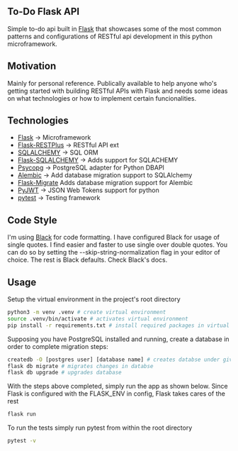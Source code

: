## To-Do Flask API

Simple to-do api built in [Flask](http://flask.pocoo.org/) that showcases some
of the most common patterns and configurations of RESTful api development in
this python microframework.

## Motivation

Mainly for personal reference. Publically available to help anyone who's getting
started with building RESTful APIs with Flask and needs some ideas on what technologies
or how to implement certain funcionalities.

## Technologies

- [Flask](http://flask.pocoo.org/) -> Microframework
- [Flask-RESTPlus](https://flask-restplus.readthedocs.io/en/stable/) -> RESTful API ext
- [SQLALCHEMY](https://www.sqlalchemy.org/) -> SQL ORM
- [Flask-SQLALCHEMY](http://flask-sqlalchemy.pocoo.org/2.3/) -> Adds support for
  SQLACHEMY
- [Psycopg](http://initd.org/psycopg/) -> PostgreSQL adapter for Python DBAPI
- [Alembic](https://alembic.sqlalchemy.org/en/latest/) -> Add database migration support
  to SQLAlchemy
- [Flask-Migrate](https://flask-migrate.readthedocs.io/en/latest/) Adds database
  migration support for Alembic
- [PyJWT](https://pyjwt.readthedocs.io/en/latest/) -> JSON Web Tokens support for python
- [pytest](https://docs.pytest.org/en/latest/) -> Testing framework

## Code Style

I'm using [Black](https://black.readthedocs.io/en/stable/) for code formatting.
I have configured Black for usage of single quotes. I find easier and faster to use 
single over double quotes. You can do so by setting the --skip-string-normalization flag in
your editor of choice. The rest is Black defaults. Check Black's docs.

## Usage

Setup the virtual environment in the project's root directory
```bash
python3 -m venv .venv # create virtual environment
source .venv/bin/activate # activates virtual environment
pip install -r requirements.txt # install required packages in virtual env
```

Supposing you have PostgreSQL installed and running, create a database
in order to complete migration steps:
```bash
createdb -O [postgres user] [database name] # creates databse under given user
flask db migrate # migrates changes in databse
flask db upgrade # upgrades database
```

With the steps above completed, simply run the app as shown below.
Since Flask is configured with the FLASK_ENV in config, Flask takes cares of the rest
```bash
flask run
```

To run the tests simply run pytest from within the root directory
```bash
pytest -v
```
